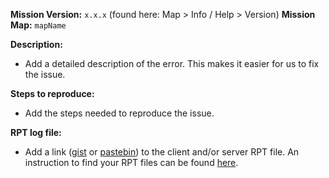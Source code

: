 **Mission Version:** `x.x.x` (found here: Map > Info / Help > Version)
**Mission Map:** `mapName`

**Description:**
- Add a detailed description of the error. This makes it easier for us to fix the issue.

**Steps to reproduce:**
- Add the steps needed to reproduce the issue.

**RPT log file:**
- Add a link ([gist](https://gist.github.com) or [pastebin](http://pastebin.com)) to the client and/or server RPT file. An instruction to find your RPT files can be found [here](https://community.bistudio.com/wiki/Crash_Files#Arma_3).
